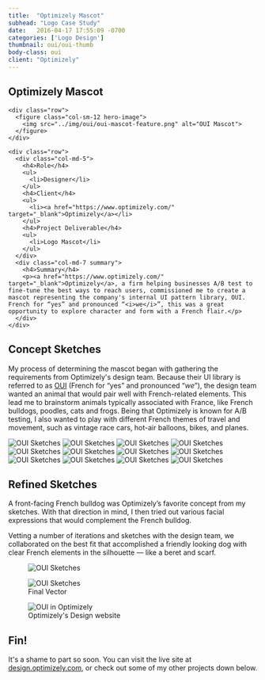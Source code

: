 ```yaml
---
title:  "Optimizely Mascot"
subhead: "Logo Case Study"
date:   2016-04-17 17:55:09 -0700
categories: ['Logo Design']
thumbnail: oui/oui-thumb
body-class: oui
client: "Optimizely"
---
```

<section class="container-fluid introduction">
  <div class="container">
    <div class="row">
      <div class="col-sm-12">
        <h1 class="title">Optimizely Mascot</h1>
      </div>
    </div>

    <div class="row">
      <figure class="col-sm-12 hero-image">
        <img src="../img/oui/oui-mascot-feature.png" alt="OUI Mascot">
      </figure>
    </div>

    <div class="row">
      <div class="col-md-5">
        <h4>Role</h4>
        <ul>
          <li>Designer</li>
        </ul>
        <h4>Client</h4>
        <ul>
          <li><a href="https://www.optimizely.com/" target="_blank">Optimizely</a></li>
        </ul>
        <h4>Project Deliverable</h4>
        <ul>
          <li>Logo Mascot</li>
        </ul>
      </div>
      <div class="col-md-7 summary">
        <h4>Summary</h4>
        <p><a href="https://www.optimizely.com/" target="_blank">Optimizely</a>, a firm helping businesses A/B test to fine-tune the best ways to reach users, commissioned me to create a mascot representing the company's internal UI pattern library, OUI. French for “yes” and pronounced “<i>we</i>”, this was a great opportunity to explore character and form with a French flair.</p>
      </div>
    </div>
  </div>
</section>

<section class="container sketches">
  <div class="row">
    <div class="col-sm-7 description center">
      <h2>Concept Sketches</h2>
      <p>My process of determining the mascot began with gathering the requirements from Optimizely's design team. Because their UI library is referred to as <a href="https://github.com/optimizely/oui" target="_blank">OUI</a> (French for “yes” and pronounced “<i>we</i>”), the design team wanted an animal that would pair well with French-related elements. This lead me to brainstorm animals typically associated with France, like French bulldogs, poodles, cats and frogs. Being that Optimizely is known for A/B testing, I also wanted to play with different French themes of travel and movement, such as vintage race cars, hot-air balloons, bikes, and planes.</p>
    </div>
  </div>

  <div class="row">
    <img class="col-xs-6 col-md-3" src="../img/oui/oui-sketch-01.png" alt="OUI Sketches">
    <img class="col-xs-6 col-md-3" src="../img/oui/oui-sketch-02.png" alt="OUI Sketches">
    <img class="col-xs-6 col-md-3" src="../img/oui/oui-sketch-03.png" alt="OUI Sketches">
    <img class="col-xs-6 col-md-3" src="../img/oui/oui-sketch-04.png" alt="OUI Sketches">
    <img class="col-xs-6 col-md-3" src="../img/oui/oui-sketch-05.png" alt="OUI Sketches">
    <img class="col-xs-6 col-md-3" src="../img/oui/oui-sketch-06.png" alt="OUI Sketches">
    <img class="col-xs-6 col-md-3" src="../img/oui/oui-sketch-07.png" alt="OUI Sketches">
    <img class="col-xs-6 col-md-3" src="../img/oui/oui-sketch-08.png" alt="OUI Sketches">
    <img class="col-xs-6 col-md-3" src="../img/oui/oui-sketch-09.png" alt="OUI Sketches">
    <img class="col-xs-6 col-md-3" src="../img/oui/oui-sketch-10.png" alt="OUI Sketches">
    <img class="col-xs-6 col-md-3" src="../img/oui/oui-sketch-11.png" alt="OUI Sketches">
    <img class="col-xs-6 col-md-3" src="../img/oui/oui-sketch-12.png" alt="OUI Sketches">
  </div>
</section>

<section class="container refined">
  <div class="row">
    <div class="col-sm-7 description center">
      <h2>Refined Sketches</h2>
      <p>A front-facing French bulldog was Optimizely’s favorite concept from my sketches. With that direction in mind, I then tried out various facial expressions that would complement the French bulldog.</p>
      <p>Vetting a number of iterations and sketches with the design team, we collaborated on the best fit that accomplished a friendly looking dog with clear French elements in the silhouette — like a beret and scarf.</p>
    </div>
  </div>
  <div class="row">
    <figure class="col-xs-12 mt-med">
      <img src="../img/oui/oui-refined-dogs.jpg" alt="OUI Sketches">
    </figure>
  </div>
</section>
<section class="container-fluid final">
  <div class="container">
    <figure class="final-logo">
      <img src="../img/oui/oui-final.png" alt="OUI Sketches">
      <figcaption>Final Vector</figcaption>
    </figure>
    <div class="row">
      <figure class="col-xs-12">
        <img src="../img/oui/oui-monitor.png" alt="OUI in Optimizely">
        <figcaption>Optimizely's Design website</figcaption>
      </figure>
    </div>
  </div>
</section>
<section class="container-fluid post-closing">
  <div class="container">
    <h2>Fin!</h2>
    <p>It's a shame to part so soon. You can visit the live site at <a href="http://design.optimizely.com/" target="_blank">design.optimizely.com</a>, or check out some of my other projects down below.</p>
  </div>
</section>
